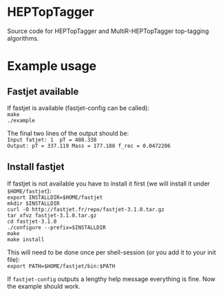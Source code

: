 HEPTopTagger
============

Source code for HEPTopTagger and MultiR-HEPTopTagger top-tagging algorithms.


Example usage
============

Fastjet available
-----------------

If fastjet is available (fastjet-config can be called):  
`make`  
`./example`  

The final two lines of the output should be:  
`Input fatjet: 1  pT = 408.338`  
`Output: pT = 337.119 Mass = 177.188 f_rec = 0.0472206`  


Install fastjet
---------------

If fastjet is not available you have to install it first (we will install it under `$HOME/fastjet`):  
`export INSTALLDIR=$HOME/fastjet`  
`mkdir $INSTALLDIR`  
`curl -O http://fastjet.fr/repo/fastjet-3.1.0.tar.gz`  
`tar xfvz fastjet-3.1.0.tar.gz`  
`cd fastjet-3.1.0`  
`./configure --prefix=$INSTALLDIR`  
`make`  
`make install`  

This will need to be done once per shell-session (or you add it to your init file):  
`export PATH=$HOME/fastjet/bin:$PATH`  

If `fastjet-config` outputs a lengthy help message everything is fine. Now the example should work.
